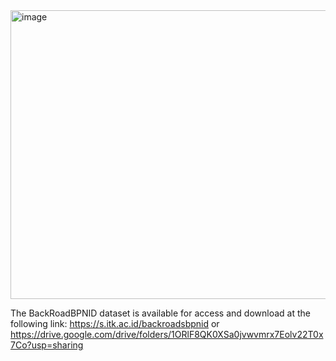 <img width="522" height="462" alt="image" style="vertical-align:middle" src="https://github.com/user-attachments/assets/fb88d72a-3e6e-4830-b037-2bd0954cfe08" />

The BackRoadBPNID dataset is available for access and download at the following link:
https://s.itk.ac.id/backroadsbpnid or https://drive.google.com/drive/folders/1ORlF8QK0XSa0jvwvmrx7Eolv22T0x7Co?usp=sharing
